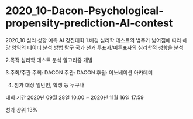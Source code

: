 # 2020_10-Dacon-Psychological-propensity-prediction-AI-contest


2020_10 심리 성향 예측 AI 경진대회
1.배경
심리학 테스트의 범주가 넓어짐에 따라 해당 영역의 데이터 분석 방법 탐구 국가 선거 투표자/미투표자의 심리학적 성향을 분석

2.목적
심리학 테스트 분석 알고리즘 개발

3.주최/주관
주최: DACON 주관: DACON 후원: 이노베이션 아카데미

4. 참가 대상
일반인, 학생 등 누구나

대회 기간
2020년 09월 28일 10:00 ~ 2020년 11월 16일 17:59

성과
상위 13%
